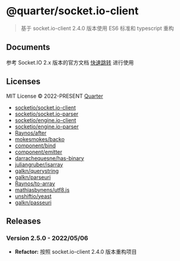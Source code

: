 # @quarter/socket.io-client

> 基于 socket.io-client 2.4.0 版本使用 ES6 标准和 typescript 重构

## Documents

参考 Socket.IO 2.x 版本的官方文档 [快速跳转](https://socket.io/docs/v2/) 进行使用

## Licenses

MIT License © 2022-PRESENT [Quarter](https://github.com/unmian)

- [socketio/socket.io-client](https://github.com/socketio/socket.io-client/blob/main/LICENSE)
- [socketio/socket.io-parser](https://github.com/socketio/socket.io-parser/blob/main/LICENSE)
- [socketio/engine.io-client](https://github.com/socketio/engine.io-client/blob/main/LICENSE)
- [socketio/engine.io-parser](https://github.com/socketio/engine.io-parser/blob/main/LICENSE)
- [Raynos/after](https://github.com/Raynos/after/blob/master/LICENCE)
- [mokesmokes/backo](https://github.com/mokesmokes/backo/blob/master/LICENSE)
- [component/bind](https://github.com/component/bind/blob/master/LICENSE)
- [component/emitter](https://github.com/component/emitter/blob/master/LICENSE)
- [darrachequesne/has-binary](https://github.com/darrachequesne/has-binary/blob/master/LICENSE)
- [juliangruber/isarray](https://github.com/juliangruber/isarray/blob/master/LICENSE)
- [galkn/querystring](https://github.com/galkn/querystring/blob/master/LICENSE)
- [galkn/parseuri](https://github.com/galkn/parseuri/blob/master/LICENSE)
- [Raynos/to-array](https://github.com/Raynos/to-array/blob/master/LICENSE)
- [mathiasbynens/utf8.js](https://github.com/mathiasbynens/utf8.js/blob/master/LICENSE-MIT.txt)
- [unshiftio/yeast](https://github.com/unshiftio/yeast/blob/master/LICENSE)
- [galkn/passeuri](https://github.com/galkn/parseuri/blob/master/LICENSE)

## Releases

### Version 2.5.0 - 2022/05/06

- **Refactor:** 按照 socket.io-client 2.4.0 版本重构项目